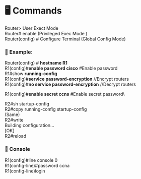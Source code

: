 # 🖥️ Commands
Router> User Exect Mode\
Router# enable (Privileged Exec Mode )\
Router(config) # Configure Terminal (Global Config Mode)

### 🔀 Example:
Router(config) # **hostname R1**\
R1(config)#**enable password cisco** #Enable password\
R1#show **running-config** \
R1(config)#**service password-encryption** //Encrypt routers\
R1(config)#**no service password-encryption** //Decrypt routers

R1(config)#**enable secret ccns** #Enable secret password\

R2#sh startup-config\
R2#copy running-config startup-config \
(Same)\
R2#write\
Building configuration...\
[OK]\
R2#reload


### 🔀 Console
R1(config)#line console 0\
R1(config-line)#password ccna\
R1(config-line)login

